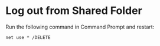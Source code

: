 # Log out from Shared Folder

Run the following command in Command Prompt and restart:

```console
net use * /DELETE
```
